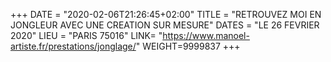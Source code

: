 +++
DATE = "2020-02-06T21:26:45+02:00"
TITLE = "RETROUVEZ MOI EN JONGLEUR AVEC UNE CREATION SUR MESURE"
DATES = "LE 26 FEVRIER 2020"
LIEU = "PARIS 75016"
LINK= "https://www.manoel-artiste.fr/prestations/jonglage/"
WEIGHT=9999837
+++

